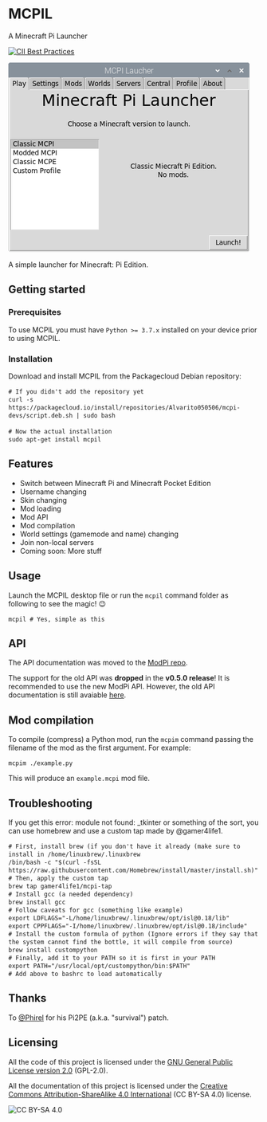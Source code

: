 # MCPIL
A Minecraft Pi Launcher

[![CII Best Practices](https://bestpractices.coreinfrastructure.org/projects/4335/badge)](https://bestpractices.coreinfrastructure.org/projects/4335)

![screenshot](https://raw.githubusercontent.com/Alvarito050506/MCPIL/master/screenshot.png)

A simple launcher for Minecraft: Pi Edition.

## Getting started
### Prerequisites
To use MCPIL you must have `Python >= 3.7.x` installed on your device prior to using MCPIL.

### Installation
Download and install MCPIL from the Packagecloud Debian repository:
```shell
# If you didn't add the repository yet
curl -s https://packagecloud.io/install/repositories/Alvarito050506/mcpi-devs/script.deb.sh | sudo bash

# Now the actual installation
sudo apt-get install mcpil
```

## Features
 + Switch between Minecraft Pi and Minecraft Pocket Edition
 + Username changing
 + Skin changing
 + Mod loading
 + Mod API
 + Mod compilation
 + World settings (gamemode and name) changing
 + Join non-local servers
 + Coming soon: More stuff 

## Usage
Launch the MCPIL desktop file or run the `mcpil` command folder as following to see the magic! :wink:
```shell
mcpil # Yes, simple as this
```

## API
The API documentation was moved to the [ModPi repo](https://github.com/MCPI-Devs/modpi).

The support for the old API was **dropped** in the **v0.5.0 release**! It is recommended to use the new ModPi API. However, the old API documentation is still avaiable [here](https://github.com/MCPI-Devs/MCPIL/tree/3470fb73b81510f5e819a34c04cca6f86457c2b2#api).

## Mod compilation
To compile (compress) a Python mod, run the `mcpim` command passing the filename of the mod as the first argument. For example:
```shell
mcpim ./example.py
```
This will produce an `example.mcpi` mod file.

## Troubleshooting
If you get this error: module not found: _tkinter or something of the sort, you can use homebrew and use a custom tap made by @gamer4life1.
```shell
# First, install brew (if you don't have it already (make sure to install in /home/linuxbrew/.linuxbrew
/bin/bash -c "$(curl -fsSL https://raw.githubusercontent.com/Homebrew/install/master/install.sh)"
# Then, apply the custom tap
brew tap gamer4life1/mcpi-tap
# Install gcc (a needed dependency)
brew install gcc
# Follow caveats for gcc (something like example)
export LDFLAGS="-L/home/linuxbrew/.linuxbrew/opt/isl@0.18/lib"
export CPPFLAGS="-I/home/linuxbrew/.linuxbrew/opt/isl@0.18/include"
# Install the custom formula of python (Ignore errors if they say that the system cannot find the bottle, it will compile from source)
brew install custompython
# Finally, add it to your PATH so it is first in your PATH
export PATH="/usr/local/opt/custompython/bin:$PATH"
# Add above to bashrc to load automatically
```

## Thanks
To [@Phirel](https://www.minecraftforum.net/members/Phirel) for his Pi2PE (a.k.a. "survival") patch.

## Licensing
All the code of this project is licensed under the [GNU General Public License version 2.0](https://github.com/Alvarito050506/MCPIL/blob/master/LICENSE) (GPL-2.0).

All the documentation of this project is licensed under the [Creative Commons Attribution-ShareAlike 4.0 International](https://creativecommons.org/licenses/by-sa/4.0/) (CC BY-SA 4.0) license.

![CC BY-SA 4.0](https://i.creativecommons.org/l/by-sa/4.0/88x31.png)
